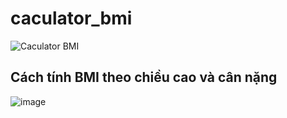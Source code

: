# caculator_bmi

![Caculator BMI](https://user-images.githubusercontent.com/44427325/156991425-ea469ee4-07c3-4ebc-b42e-09fe6d016a9e.gif)

## Cách tính BMI theo chiều cao và cân nặng 
![image](https://user-images.githubusercontent.com/44427325/156992087-6cc7b33d-6cb0-477a-8ea4-7d9fb44fbed8.png)

